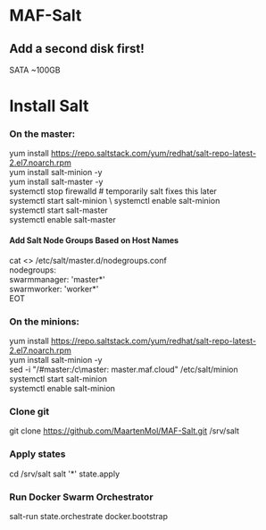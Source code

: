 # MAF-Salt
## Add a second disk first!
SATA ~100GB

# Install Salt
### On the master:
yum install https://repo.saltstack.com/yum/redhat/salt-repo-latest-2.el7.noarch.rpm \
yum install salt-minion -y \
yum install salt-master -y \
systemctl stop firewalld   # temporarily salt fixes this later \
systemctl start salt-minion \ 
systemctl enable salt-minion \
systemctl start salt-master \
systemctl enable salt-master 

#### Add Salt Node Groups Based on Host Names
cat <<EOT >> /etc/salt/master.d/nodegroups.conf  \
nodegroups: \
  swarmmanager: 'master*' \
  swarmworker: 'worker*' \
EOT  
  
### On the minions:
yum install https://repo.saltstack.com/yum/redhat/salt-repo-latest-2.el7.noarch.rpm \
yum install salt-minion -y \
sed -i "/#master:/c\master: master.maf.cloud" /etc/salt/minion \
systemctl start salt-minion \
systemctl enable salt-minion

### Clone git
git clone https://github.com/MaartenMol/MAF-Salt.git /srv/salt

### Apply states
cd /srv/salt
salt '*' state.apply

### Run Docker Swarm Orchestrator
salt-run state.orchestrate docker.bootstrap
